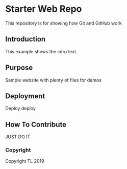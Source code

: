 # Starter Web Repo

This repository is for showing how Git and GitHub work

## Introduction

This example shows the intro text.

## Purpose

Sample website with plenty of files for demos

## Deployment

Deploy deploy

## How To Contribute

JUST DO IT

### Copyright

Copyright TL 2019
